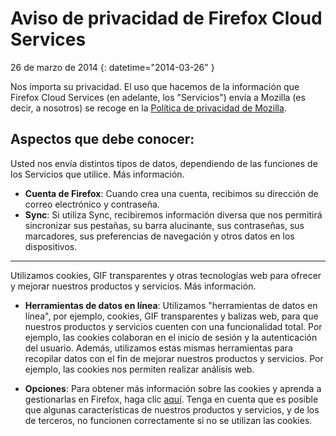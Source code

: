 # Aviso de privacidad de Firefox Cloud Services

26 de marzo de 2014
{: datetime="2014-03-26" }

Nos importa su privacidad. El uso que hacemos de la información que Firefox Cloud Services (en adelante, los "Servicios") envía a Mozilla (es decir, a nosotros) se recoge en la [Política de privacidad de Mozilla](http://www.mozilla.org/en-US/privacy/).

## Aspectos que debe conocer:

Usted nos envía distintos tipos de datos, dependiendo de las funciones de los Servicios que utilice.  Más información.

* **Cuenta de Firefox**: Cuando crea una cuenta, recibimos su dirección de correo electrónico y contraseña. 
* **Sync**: Si utiliza Sync, recibiremos información diversa que nos permitirá sincronizar sus pestañas, su barra alucinante, sus contraseñas, sus marcadores, sus preferencias de navegación y otros datos en los dispositivos.  

---------------------------------------

Utilizamos cookies, GIF transparentes y otras tecnologías web para ofrecer y mejorar nuestros productos y servicios.  Más información.

* **Herramientas de datos en línea**: Utilizamos "herramientas de datos en línea", por ejemplo, cookies, GIF transparentes y balizas web, para que nuestros productos y servicios cuenten con una funcionalidad total. Por ejemplo, las cookies colaboran en el inicio de sesión y la autenticación del usuario. Además, utilizamos estas mismas herramientas para recopilar datos con el fin de mejorar nuestros productos y servicios. Por ejemplo, las cookies nos permiten realizar análisis web. 

* **Opciones**: Para obtener más información sobre las cookies y aprenda a gestionarlas en Firefox, haga clic [aquí](https://support.mozilla.org/es/kb/cookies-informacion-que-los-sitios-web-guardan-en-). Tenga en cuenta que es posible que algunas características de nuestros productos y servicios, y de los de terceros, no funcionen correctamente si no se utilizan las cookies.
